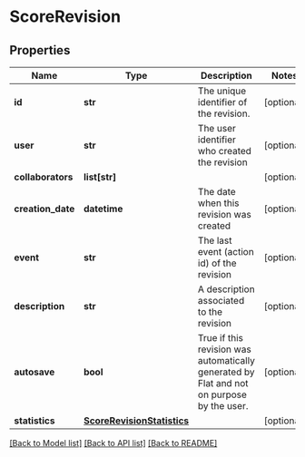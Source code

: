 # ScoreRevision

## Properties
Name | Type | Description | Notes
------------ | ------------- | ------------- | -------------
**id** | **str** | The unique identifier of the revision. | [optional] 
**user** | **str** | The user identifier who created the revision | [optional] 
**collaborators** | **list[str]** |  | [optional] 
**creation_date** | **datetime** | The date when this revision was created | [optional] 
**event** | **str** | The last event (action id) of the revision | [optional] 
**description** | **str** | A description associated to the revision | [optional] 
**autosave** | **bool** | True if this revision was automatically generated by Flat and not on purpose by the user.  | [optional] 
**statistics** | [**ScoreRevisionStatistics**](ScoreRevisionStatistics.md) |  | [optional] 

[[Back to Model list]](../README.md#documentation-for-models) [[Back to API list]](../README.md#documentation-for-api-endpoints) [[Back to README]](../README.md)


